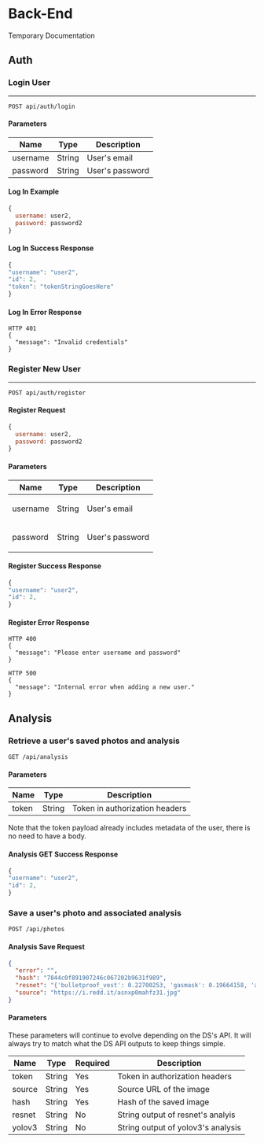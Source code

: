 # Back-End

Temporary Documentation

## Auth

### Login User

---

    POST api/auth/login

#### Parameters

| Name     | Type   | Description     |
| -------- | ------ | --------------- |
| username | String | User's email    |
| password | String | User's password |

#### Log In Example

```js
{
  username: user2,
  password: password2
}
```

#### Log In Success Response

```js
{
"username": "user2",
"id": 2,
"token": "tokenStringGoesHere"
}
```

#### Log In Error Response

```
HTTP 401
{
  "message": "Invalid credentials"
}

```

### Register New User

---

    POST api/auth/register

#### Register Request

```js
{
  username: user2,
  password: password2
}
```

#### Parameters

| Name     | Type   | Description            |
| -------- | ------ | ---------------------- |
| username | String | <p>User's email</p>    |
| password | String | <p>User's password</p> |

#### Register Success Response

```js
{
"username": "user2",
"id": 2,
}
```

#### Register Error Response

```
HTTP 400
{
  "message": "Please enter username and password"
}
```

```
HTTP 500
{
  "message": "Internal error when adding a new user."
}

```

## Analysis

### Retrieve a user's saved photos and analysis

    GET /api/analysis

#### Parameters

| Name  | Type   | Description                    |
| ----- | ------ | ------------------------------ |
| token | String | Token in authorization headers |

Note that the token payload already includes metadata of the user, there is no need to have a body.

#### Analysis GET Success Response

```js
{
"username": "user2",
"id": 2,
}
```

### Save a user's photo and associated analysis

    POST /api/photos

#### Analysis Save Request

```json
{
  "error": "",
  "hash": "7844c0f891907246c067202b9631f989",
  "resnet": "{'bulletproof_vest': 0.22700253, 'gasmask': 0.19664158, 'assault_rifle': 0.1390793}",
  "source": "https://i.redd.it/asnxp0mahfz31.jpg"
}
```

#### Parameters

These parameters will continue to evolve depending on the DS's API. It will always try to match what the DS API outputs to keep things simple.

| Name   | Type   | Required | Description                        |
| ------ | ------ | -------- | ---------------------------------- |
| token  | String | Yes      | Token in authorization headers     |
| source | String | Yes      | Source URL of the image            |
| hash   | String | Yes      | Hash of the saved image            |
| resnet | String | No       | String output of resnet's analyis  |
| yolov3 | String | No       | String output of yolov3's analysis |
